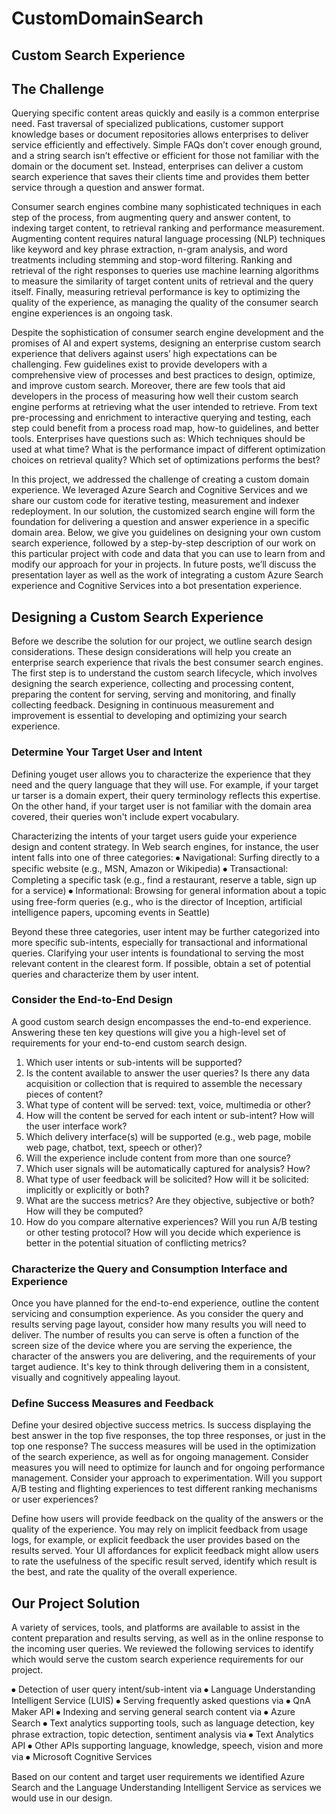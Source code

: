 # CustomDomainSearch
## Custom Search Experience 

## The Challenge
Querying specific content areas quickly and easily is a common enterprise need. Fast traversal of specialized publications, customer support knowledge bases or document repositories allows enterprises to deliver service efficiently and effectively. Simple FAQs don’t cover enough ground, and a string search isn’t effective or efficient for those not familiar with the domain or the document set. Instead, enterprises can deliver a custom search experience that saves their clients time and provides them better service through a question and answer format.

Consumer search engines combine many sophisticated techniques in each step of the process, from augmenting query and answer content, to indexing target content, to retrieval ranking and performance measurement. Augmenting content requires natural language processing (NLP) techniques like keyword and key phrase extraction, n-gram analysis, and word treatments including stemming and stop-word filtering. Ranking and retrieval of the right responses to queries use machine learning algorithms to measure the similarity of target content units of retrieval and the query itself. Finally, measuring retrieval performance is key to optimizing the quality of the experience, as managing the quality of the consumer search engine experiences is an ongoing task.

Despite the sophistication of consumer search engine development and the promises of AI and expert systems, designing an enterprise custom search experience that delivers against users’ high expectations can be challenging. Few guidelines exist to provide developers with a comprehensive view of processes and best practices to design, optimize, and improve custom search. Moreover, there are few tools that aid developers in the process of measuring how well their custom search engine performs at retrieving what the user intended to retrieve. From text pre-processing and enrichment to interactive querying and testing, each step could benefit from a process road map, how-to guidelines, and better tools. Enterprises have questions such as: Which techniques should be used at what time? What is the performance impact of different optimization choices on retrieval quality? Which set of optimizations performs the best?

In this project, we addressed the challenge of creating a custom domain experience. We leveraged Azure Search and Cognitive Services and we share our custom code for iterative testing, measurement and indexer redeployment. In our solution, the customized search engine will form the foundation for delivering a question and answer experience in a specific domain area. Below, we give you guidelines on designing your own custom search experience, followed by a step-by-step description of our work on this particular project with code and data that you can use to learn from and modify our approach for your in projects. In future posts, we’ll discuss the presentation layer as well as the work of integrating a custom Azure Search experience and Cognitive Services into a bot presentation experience.

## Designing a Custom Search Experience
Before we describe the solution for our project, we outline search design considerations. These design considerations will help you create an enterprise search experience that rivals the best consumer search engines.
The first step is to understand the custom search lifecycle, which involves designing the search experience, collecting and processing content, preparing the content for serving, serving and monitoring, and finally collecting feedback. Designing in continuous measurement and improvement is essential to developing and optimizing your search experience.

### Determine Your Target User and Intent
Defining youget user allows you to characterize the experience that they need and the query language that they will use. For example, if your target ur tarser is a domain expert, their query terminology reflects this expertise. On the other hand, if your target user is not familiar with the domain area covered, their queries won't include expert vocabulary.

Characterizing the intents of your target users guide your experience design and content strategy. In Web search engines, for instance, the user intent falls into one of three categories:
⦁	Navigational: Surfing directly to a specific website (e.g., MSN, Amazon or Wikipedia) 
⦁	Transactional: Completing a specific task (e.g., find a restaurant, reserve a table, sign up for a service) 
⦁	Informational: Browsing for general information about a topic using free-form queries (e.g., who is the director of Inception, artificial intelligence papers, upcoming events in Seattle)

Beyond these three categories, user intent may be further categorized into more specific sub-intents, especially for transactional and informational queries. Clarifying your user intents is foundational to serving the most relevant content in the clearest form. If possible, obtain a set of potential queries and characterize them by user intent.

### Consider the End-to-End Design
A good custom search design encompasses the end-to-end experience. Answering these ten key questions will give you a high-level set of requirements for your end-to-end custom search design.
1.	Which user intents or sub-intents will be supported?
2.	Is the content available to answer the user queries? Is there any data acquisition or collection that is required to assemble the necessary pieces of content?
3.	What type of content will be served: text, voice, multimedia or other?
4.	How will the content be served for each intent or sub-intent? How will the user interface work?
5.	Which delivery interface(s) will be supported (e.g., web page, mobile web page, chatbot, text, speech or other)?
6.	Will the experience include content from more than one source?
7.	Which user signals will be automatically captured for analysis? How?
8.	What type of user feedback will be solicited? How will it be solicited: implicitly or explicitly or both?
9.	What are the success metrics? Are they objective, subjective or both? How will they be computed?
10.	How do you compare alternative experiences? Will you run A/B testing or other testing protocol? How will you decide which experience is better in the potential situation of conflicting metrics?

### Characterize the Query and Consumption Interface and Experience
Once you have planned for the end-to-end experience, outline the content servicing and consumption experience. As you consider the query and results serving page layout, consider how many results you will need to deliver. The number of results you can serve is often a function of the screen size of the device where you are serving the experience, the character of the answers you are delivering, and the requirements of your target audience. It's key to think through delivering them in a consistent, visually and cognitively appealing layout.

### Define Success Measures and Feedback
Define your desired objective success metrics. Is success displaying the best answer in the top five responses, the top three responses, or just in the top one response? The success measures will be used in the optimization of the search experience, as well as for ongoing management. Consider measures you will need to optimize for launch and for ongoing performance management. Consider your approach to experimentation. Will you support A/B testing and flighting experiences to test different ranking mechanisms or user experiences?

Define how users will provide feedback on the quality of the answers or the quality of the experience. You may rely on implicit feedback from usage logs, for example, or explicit feedback the user provides based on the results served. Your UI affordances for explicit feedback might allow users to rate the usefulness of the specific result served, identify which result is the best, and rate the quality of the overall experience.

## Our Project Solution
A variety of services, tools, and platforms are available to assist in the content preparation and results serving, as well as in the online response to the incoming user queries. We reviewed the following services to identify which would serve the custom search experience requirements for our project.

⦁	Detection of user query intent/sub-intent via ⦁	Language Understanding Intelligent Service (LUIS) 
⦁	Serving frequently asked questions via ⦁	QnA Maker API 
⦁	Indexing and serving general search content via ⦁	Azure Search 
⦁	Text analytics supporting tools, such as language detection, key phrase extraction, topic detection, sentiment analysis via ⦁	Text Analytics API 
⦁	Other APIs supporting language, knowledge, speech, vision and more via ⦁	Microsoft Cognitive Services

Based on our content and target user requirements we identified Azure Search and the Language Understanding Intelligent Service as services we would use in our design.  

